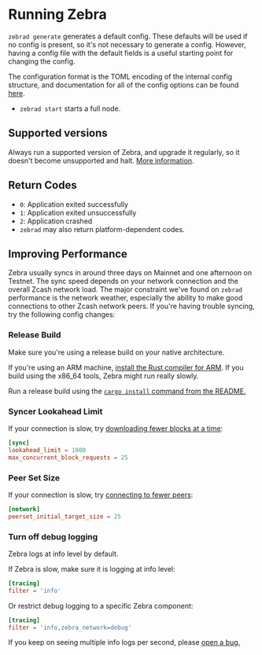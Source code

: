 # Running Zebra

`zebrad generate` generates a default config. These defaults will be used if
no config is present, so it's not necessary to generate a config. However,
having a config file with the default fields is a useful starting point for
changing the config.

The configuration format is the TOML encoding of the internal config
structure, and documentation for all of the config options can be found
[here](https://doc.zebra.zfnd.org/zebrad/config/struct.ZebradConfig.html).

* `zebrad start` starts a full node.

## Supported versions

Always run a supported version of Zebra, and upgrade it regularly, so it doesn't become unsupported and halt. [More information](../dev/release-process.md#supported-releases).

## Return Codes

- `0`: Application exited successfully
- `1`: Application exited unsuccessfully
- `2`: Application crashed
- `zebrad` may also return platform-dependent codes.

## Improving Performance

Zebra usually syncs in around three days on Mainnet and one afternoon on
Testnet. The sync speed depends on your network connection and the overall Zcash
network load. The major constraint we've found on `zebrad` performance is the
network weather, especially the ability to make good connections to other Zcash
network peers. If you're having trouble syncing, try the following config
changes:

### Release Build

Make sure you're using a release build on your native architecture.

If you're using an ARM machine,
[install the Rust compiler for ARM](https://rust-lang.github.io/rustup/installation/other.html).
If you build using the x86_64 tools, Zebra might run really slowly.

Run a release build using the
[`cargo install` command from the README.](https://github.com/ZcashFoundation/zebra#build-and-run-instructions)

### Syncer Lookahead Limit

If your connection is slow, try
[downloading fewer blocks at a time](https://doc.zebra.zfnd.org/zebrad/config/struct.SyncSection.html#structfield.lookahead_limit):

```toml
[sync]
lookahead_limit = 1000
max_concurrent_block_requests = 25
```

### Peer Set Size

If your connection is slow, try [connecting to fewer peers](https://doc.zebra.zfnd.org/zebra_network/struct.Config.html#structfield.peerset_initial_target_size):

```toml
[network]
peerset_initial_target_size = 25
```

### Turn off debug logging

Zebra logs at info level by default.

If Zebra is slow, make sure it is logging at info level:

```toml
[tracing]
filter = 'info'
```

Or restrict debug logging to a specific Zebra component:

```toml
[tracing]
filter = 'info,zebra_network=debug'
```

If you keep on seeing multiple info logs per second, please
[open a bug.](https://github.com/ZcashFoundation/zebra/issues/new/choose)
